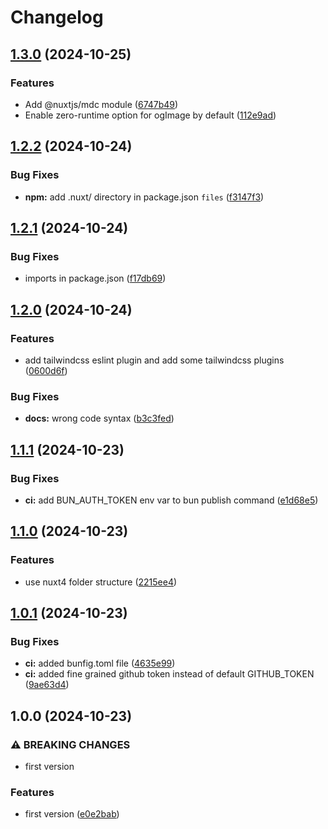 # Changelog

## [1.3.0](https://github.com/mathix420/nuxt-layer/compare/v1.2.2...v1.3.0) (2024-10-25)


### Features

* Add @nuxtjs/mdc module ([6747b49](https://github.com/mathix420/nuxt-layer/commit/6747b49058db705917805ceb1beacb993a7ace9e))
* Enable zero-runtime option for ogImage by default ([112e9ad](https://github.com/mathix420/nuxt-layer/commit/112e9ad7ef71e63e54d867ba5aec881a827725ed))

## [1.2.2](https://github.com/mathix420/nuxt-layer/compare/v1.2.1...v1.2.2) (2024-10-24)


### Bug Fixes

* **npm:** add .nuxt/ directory in package.json `files` ([f3147f3](https://github.com/mathix420/nuxt-layer/commit/f3147f3c48a19190566e3d7c6f0dd5da3c0c36ad))

## [1.2.1](https://github.com/mathix420/nuxt-layer/compare/v1.2.0...v1.2.1) (2024-10-24)


### Bug Fixes

* imports in package.json ([f17db69](https://github.com/mathix420/nuxt-layer/commit/f17db69bcf1e848b6b369925557473bea41647ef))

## [1.2.0](https://github.com/mathix420/nuxt-layer/compare/v1.1.1...v1.2.0) (2024-10-24)


### Features

* add tailwindcss eslint plugin and add some tailwindcss plugins ([0600d6f](https://github.com/mathix420/nuxt-layer/commit/0600d6fc3dec2be094bdad9a61172d696ac59d72))


### Bug Fixes

* **docs:** wrong code syntax ([b3c3fed](https://github.com/mathix420/nuxt-layer/commit/b3c3fed06eb2a37e4d78cc57991229cac71e5166))

## [1.1.1](https://github.com/mathix420/nuxt-layer/compare/v1.1.0...v1.1.1) (2024-10-23)


### Bug Fixes

* **ci:** add BUN_AUTH_TOKEN env var to bun publish command ([e1d68e5](https://github.com/mathix420/nuxt-layer/commit/e1d68e511037b2917befc391da498bd7db3370d5))

## [1.1.0](https://github.com/mathix420/nuxt-layer/compare/v1.0.1...v1.1.0) (2024-10-23)


### Features

* use nuxt4 folder structure ([2215ee4](https://github.com/mathix420/nuxt-layer/commit/2215ee4046432832b19bff7585f04319c8805a3f))

## [1.0.1](https://github.com/mathix420/nuxt-layer/compare/v1.0.0...v1.0.1) (2024-10-23)


### Bug Fixes

* **ci:** added bunfig.toml file ([4635e99](https://github.com/mathix420/nuxt-layer/commit/4635e997b3b7fc7208e51b640a8aab58bae287e8))
* **ci:** added fine grained github token instead of default GITHUB_TOKEN ([9ae63d4](https://github.com/mathix420/nuxt-layer/commit/9ae63d4b9b14a52541b3ae8817406b067254f85c))

## 1.0.0 (2024-10-23)


### ⚠ BREAKING CHANGES

* first version

### Features

* first version ([e0e2bab](https://github.com/mathix420/nuxt-layer/commit/e0e2bab48019914e0723b00c4424f5a3af5efa90))
